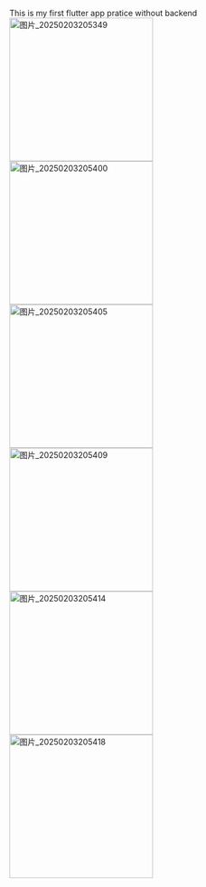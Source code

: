 This is my first flutter app pratice without backend</br>
<img width="254" alt="图片_20250203205349" src="https://github.com/user-attachments/assets/c0250b5a-671b-42d4-951c-cb027e7dee8a" />
<img width="254" alt="图片_20250203205400" src="https://github.com/user-attachments/assets/4af9385c-8f33-4cb1-98a9-df5815876adc" />
<img width="254" alt="图片_20250203205405" src="https://github.com/user-attachments/assets/fcf31086-5d8f-4243-88af-43afbdb36580" />
</br>
<img width="254" alt="图片_20250203205409" src="https://github.com/user-attachments/assets/4c9ebd9c-a83a-4c01-bdcf-4310097265a0" />
<img width="254" alt="图片_20250203205414" src="https://github.com/user-attachments/assets/2906dd40-0051-41bd-9e51-70f818790187" />
<img width="254" alt="图片_20250203205418" src="https://github.com/user-attachments/assets/22c85d64-369c-46af-8e90-d2eecfe4d722" />
